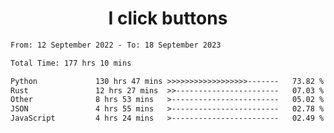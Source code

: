 <h1 align="center">
I click buttons
</h1>

<!--START_SECTION:waka-->

```txt
From: 12 September 2022 - To: 18 September 2023

Total Time: 177 hrs 10 mins

Python             130 hrs 47 mins >>>>>>>>>>>>>>>>>>-------   73.82 %
Rust               12 hrs 27 mins  >>-----------------------   07.03 %
Other              8 hrs 53 mins   >------------------------   05.02 %
JSON               4 hrs 55 mins   >------------------------   02.78 %
JavaScript         4 hrs 24 mins   >------------------------   02.49 %
```

<!--END_SECTION:waka-->
